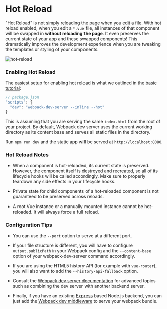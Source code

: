 # Hot Reload

"Hot Reload" is not simply reloading the page when you edit a file. With hot reload enabled, when you edit a `*.vue` file, all instances of that component will be swapped in **without reloading the page**. It even preserves the current state of your app and these swapped components! This dramatically improves the development experience when you are tweaking the templates or styling of your components.

![hot-reload](http://blog.evanyou.me/images/vue-hot.gif)

### Enabling Hot Reload

The easiest setup for enabling hot reload is what we outlined in the [basic tutorial](../start/tutorial.md):

``` js
// package.json
"scripts": {
  "dev": "webpack-dev-server --inline --hot"
}
```

This is assuming that you are serving the same `index.html` from the root of your project. By default, Webpack dev server uses the current working directory as its content base and serves all static files in the directory.

Run `npm run dev` and the static app will be served at `http://localhost:8080`.

### Hot Reload Notes

- When a component is hot-reloaded, its current state is preserved. However, the component itself is destroyed and recreated, so all of its lifecycle hooks will be called accordingly. Make sure to properly teardown any side effects in your lifecycle hooks.

- Private state for child components of a hot-reloaded component is not guaranteed to be preserved across reloads.

- A root Vue instance or a manually mounted instance cannot be hot-reloaded. It will always force a full reload.

### Configuration Tips

- You can use the `--port` option to serve at a different port.

- If your file structure is different, you will have to configure `output.publicPath` in your Webpack config and the `--content-base` option of your webpack-dev-server command accordingly.

- If you are using the HTML5 history API (for example with `vue-router`), you will also want to add the `--history-api-fallback` option.

- Consult the [Webpack dev server documentation](https://webpack.github.io/docs/webpack-dev-server.html) for advanced topics such as combining the dev server with another backend server.

- Finally, if you have an existing [Express](http://expressjs.com/en/index.html) based Node.js backend, you can just add the [Webpack dev middleware](https://webpack.github.io/docs/webpack-dev-middleware.html) to serve your webpack bundle.
